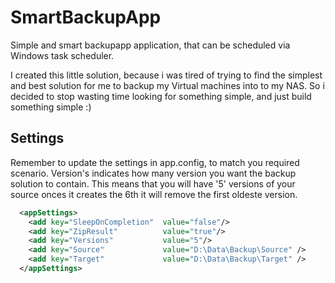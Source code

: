 # SmartBackupApp
Simple and smart backupapp application, that can be scheduled via Windows task scheduler.

I created this little solution, because i was tired of trying to find the simplest and best solution for me to backup my Virtual machines into to my NAS. So i decided to stop wasting time looking for something simple, and just build something simple :) 


## Settings
Remember to update the settings in app.config, to match you required scenario. Version's indicates how many version you want the backup solution to contain. This means that you will have '5' versions of your source onces it creates the 6th it will remove the first oldeste version.

```xml
  <appSettings>
    <add key="SleepOnCompletion"  value="false"/> 
    <add key="ZipResult"          value="true"/>
    <add key="Versions"           value="5"/>
    <add key="Source"             value="D:\Data\Backup\Source" />
    <add key="Target"             value="D:\Data\Backup\Target" />
  </appSettings>
```
  
